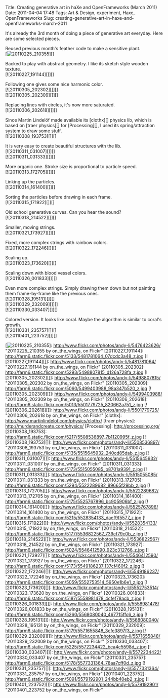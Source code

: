 Title: Creating generative art in haXe and OpenFrameworks (March 2011)
Date: 2011-04-04 17:48
Tags: Art &amp; Design, experiment, Haxe, OpenFrameworks
Slug: creating-generative-art-in-haxe-and-openframeworks-march-2011

It's already the 3rd month of doing a piece of generative art everyday.
Here are some selected pieces.

Reused previous month's feather code to make a sensitive plant.  
[![20110225\_210355][]][]

Backed to play with abstract geometry. I like its sketch style wooden
texture.  
[![20110227\_191144][]][]

Following one gives some nice harmonic color.  
[![20110305\_202302][]][]  
[![20110305\_202309][]][]

Replacing lines with circles, it's now more saturated.  
[![20110306\_202618][]][]

Since Martin Lindelöf made available its [clothx][] physics lib, which
is based on [traer physics][] for [Processing][], I used its
spring/attraction system to draw some stuff.  
[![20110308\_193753][]][]

It is very easy to create beautiful structures with the lib.  
[![20110311\_031007][]][]  
[![20110311\_031333][]][]

More organic one. Stroke size is proportional to particle speed.  
[![20110313\_172705][]][]

Linking up the particles.  
[![20110314\_161400][]][]

Sorting the particles before drawing in each frame.  
[![20110315\_171922][]][]

Old school generative curves. Can you hear the sound?  
[![20110318\_214522][]][]

Smaller, moving strings.  
[![20110321\_173927][]][]

Fixed, more complex strings with rainbow colors.  
[![20110322\_172246][]][]

Scaling up.  
[![20110323\_173620][]][]

Scaling down with blood vessel colors.  
[![20110326\_001833][]][]

Even more complex strings. Simply drawing them down but not painting
them frame-by-frame like the previous ones.  
[![20110328\_195131][]][]  
[![20110329\_232009][]][]  
[![20110330\_033407][]][]

Colored version. It looks like coral. Maybe the algorithm is similar to
coral's growth.  
[![20110331\_235757][]][]  
[![20110401\_223752][]][]

  [20110225\_210355]: http://farm6.static.flickr.com/5173/5476423626_2e50295c6b_z.jpg
  [![20110225\_210355][]]: http://www.flickr.com/photos/andy-li/5476423626/
    "20110225_210355 by on_the_wings, on Flickr"
  [20110227\_191144]: http://farm6.static.flickr.com/5133/5481781064_07dcdc3a48_z.jpg
  [![20110227\_191144][]]: http://www.flickr.com/photos/andy-li/5481781064/
    "20110227_191144 by on_the_wings, on Flickr"
  [20110305\_202302]: http://farm6.static.flickr.com/5293/5498807815_d126a728fa_z.jpg
  [![20110305\_202302][]]: http://www.flickr.com/photos/andy-li/5498807815/
    "20110305_202302 by on_the_wings, on Flickr"
  [20110305\_202309]: http://farm6.static.flickr.com/5060/5499403988_98a347b520_z.jpg
  [![20110305\_202309][]]: http://www.flickr.com/photos/andy-li/5499403988/
    "20110305_202309 by on_the_wings, on Flickr"
  [20110306\_202618]: http://farm6.static.flickr.com/5013/5501779725_820662a751_z.jpg
  [![20110306\_202618][]]: http://www.flickr.com/photos/andy-li/5501779725/
    "20110306_202618 by on_the_wings, on Flickr"
  [clothx]: http://www.martinlindelof.com/physics/clothx/
  [traer physics]: http://murderandcreate.com/physics/
  [Processing]: http://processing.org/
  [20110308\_193753]: http://farm6.static.flickr.com/5217/5508536897_7b1120995f_z.jpg
  [![20110308\_193753][]]: http://www.flickr.com/photos/andy-li/5508536897/
    "20110308_193753 by on_the_wings, on Flickr"
  [20110311\_031007]: http://farm6.static.flickr.com/5135/5515645932_240cd85dab_z.jpg
  [![20110311\_031007][]]: http://www.flickr.com/photos/andy-li/5515645932/
    "20110311_031007 by on_the_wings, on Flickr"
  [20110311\_031333]: http://farm6.static.flickr.com/5173/5515055085_b8701a9391_z.jpg
  [![20110311\_031333][]]: http://www.flickr.com/photos/andy-li/5515055085/
    "20110311_031333 by on_the_wings, on Flickr"
  [20110313\_172705]: http://farm6.static.flickr.com/5294/5522289682_89665f29bb_z.jpg
  [![20110313\_172705][]]: http://www.flickr.com/photos/andy-li/5522289682/
    "20110313_172705 by on_the_wings, on Flickr"
  [20110314\_161400]: http://farm6.static.flickr.com/5175/5525767896_bc905906bf_z.jpg
  [![20110314\_161400][]]: http://www.flickr.com/photos/andy-li/5525767896/
    "20110314_161400 by on_the_wings, on Flickr"
  [20110315\_171922]: http://farm6.static.flickr.com/5215/5528354133_daef9f5577_z.jpg
  [![20110315\_171922][]]: http://www.flickr.com/photos/andy-li/5528354133/
    "20110315_171922 by on_the_wings, on Flickr"
  [20110318\_214522]: http://farm6.static.flickr.com/5177/5536822567_739cf79c0b_z.jpg
  [![20110318\_214522][]]: http://www.flickr.com/photos/andy-li/5536822567/
    "20110318_214522 by on_the_wings, on Flickr"
  [20110321\_173927]: http://farm6.static.flickr.com/5024/5546412590_923c312766_z.jpg
  [![20110321\_173927][]]: http://www.flickr.com/photos/andy-li/5546412590/
    "20110321_173927 by on_the_wings, on Flickr"
  [20110322\_172246]: http://farm6.static.flickr.com/5173/5549186237_137cf460f2_z.jpg
  [![20110322\_172246][]]: http://www.flickr.com/photos/andy-li/5549186237/
    "20110322_172246 by on_the_wings, on Flickr"
  [20110323\_173620]: http://farm6.static.flickr.com/5059/5552753514_5950e1b6e1_z.jpg
  [![20110323\_173620][]]: http://www.flickr.com/photos/andy-li/5552753514/
    "20110323_173620 by on_the_wings, on Flickr"
  [20110326\_001833]: http://farm6.static.flickr.com/5187/5558981478_4cfef78acb_z.jpg
  [![20110326\_001833][]]: http://www.flickr.com/photos/andy-li/5558981478/
    "20110326_001833 by on_the_wings, on Flickr"
  [20110328\_195131]: http://farm6.static.flickr.com/5260/5568080040_467715ffc6_z.jpg
  [![20110328\_195131][]]: http://www.flickr.com/photos/andy-li/5568080040/
    "20110328_195131 by on_the_wings, on Flickr"
  [20110329\_232009]: http://farm6.static.flickr.com/5179/5571655848_3cfe3897f3_z.jpg
  [![20110329\_232009][]]: http://www.flickr.com/photos/andy-li/5571655848/
    "20110329_232009 by on_the_wings, on Flickr"
  [20110330\_033407]: http://farm6.static.flickr.com/5225/5572234422_bca4c5598d_z.jpg
  [![20110330\_033407][]]: http://www.flickr.com/photos/andy-li/5572234422/
    "20110330_033407 by on_the_wings, on Flickr"
  [20110331\_235757]: http://farm6.static.flickr.com/5178/5577331364_78aa7cff0d_z.jpg
  [![20110331\_235757][]]: http://www.flickr.com/photos/andy-li/5577331364/
    "20110331_235757 by on_the_wings, on Flickr"
  [20110401\_223752]: http://farm6.static.flickr.com/5091/5579192901_244bb40eb2_z.jpg
  [![20110401\_223752][]]: http://www.flickr.com/photos/andy-li/5579192901/
    "20110401_223752 by on_the_wings, on Flickr"
